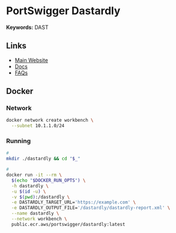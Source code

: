 # PortSwigger Dastardly

<!--
https://github.com/PortSwigger/dastardly-github-action
https://github.com/cds-snc/scan-files/blob/main/.github/workflows/dast_vulnerability_scan.yml
-->

**Keywords:** DAST

## Links

- [Main Website](https://portswigger.net/burp/dastardly)
- [Docs](https://portswigger.net/burp/documentation/dastardly)
- [FAQs](https://portswigger.net/burp/documentation/dastardly/faqs)

## Docker

### Network

```sh
docker network create workbench \
  --subnet 10.1.1.0/24
```

### Running

```sh
#
mkdir ./dastardly && cd "$_"

#
docker run -it --rm \
  $(echo "$DOCKER_RUN_OPTS") \
  -h dastardly \
  -u $(id -u) \
  -v $(pwd):/dastardly \
  -e DASTARDLY_TARGET_URL='https://example.com' \
  -e DASTARDLY_OUTPUT_FILE='/dastardly/dastardly-report.xml' \
  --name dastardly \
  --network workbench \
  public.ecr.aws/portswigger/dastardly:latest
```
